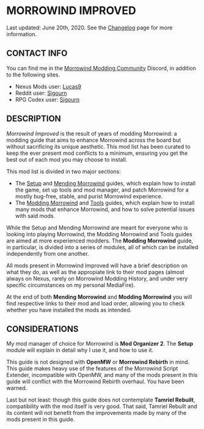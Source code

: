 # MORROWIND IMPROVED

Last updated: June 20th, 2020. See the [Changelog](https://github.com/Sigourn/morrowind-improved/blob/master/changelog.md) page for more information.

## CONTACT INFO

You can find me in the [Morrowind Modding Community](https://discord.me/mwmods) Discord, in addition to the following sites.

- Nexus Mods user: [Lucas9](https://www.nexusmods.com/morrowind/users/14600469)
- Reddit user: [Sigourn](https://www.reddit.com/user/Sigourn)
- RPG Codex user: [Sigourn](https://rpgcodex.net/forums/index.php?members/sigourn.21476/)

## DESCRIPTION

*Morrowind Improved* is the result of years of modding Morrowind: a modding guide that aims to enhance Morrowind across the board but without sacrificing its unique aesthetic. This mod list has been curated to keep the ever present mod conflicts to a minimum, ensuring you get the best out of each mod you may choose to install.

This mod list is divided in two major sections:

- The [Setup](https://github.com/Sigourn/morrowind-improved/blob/master/setup.md) and [Mending Morrowind](https://github.com/Sigourn/morrowind-improved/blob/master/mendingmw.md) guides, which explain how to install the game, set up tools and mod manager, and patch Morrowind for a mostly bug-free, stable, and purist Morrowind experience.
- The [Modding Morrowind](https://github.com/Sigourn/morrowind-improved/blob/master/modlist.md) and [Tools](https://github.com/Sigourn/morrowind-improved/blob/master/mwtools.md) guides, which explain how to install many mods that enhance Morrowind, and how to solve potential issues with said mods.

While the Setup and Mending Morrowind are meant for everyone who is looking into playing Morrowind, the Modding Morrowind and Tools guides are aimed at more experienced modders. The **Modding Morrowind** guide, in particular, is divided into a series of modules, all of which can be installed independently from one another.

All mods present in Morrowind Improved will have a brief description on what they do, as well as the appropiate link to their mod pages (almost always on Nexus, rarely on Morrowind Modding History, and under very specific circumstances on my personal MediaFire).

At the end of both **Mending Morrowind** and **Modding Morrowind** you will find respective links to their mod and load order, allowing you to check whether you have installed the mods as intended.

## CONSIDERATIONS

My mod manager of choice for Morrowind is **Mod Organizer 2**. The **Setup** module will explain in detail why I use it, and how to use it.

This guide is not designed with **OpenMW** or **Morrowind Rebirth** in mind. This guide makes heavy use of the features of the Morrowind Script Extender, incompatible with OpenMW, and many of the mods present in this guide will conflict with the Morrowind Rebirth overhaul. You have been warned.

Last but not least: though this guide does not contemplate **Tamriel Rebuilt**, compatibility with the mod itself is very good. That said, Tamriel Rebuilt and its content will not benefit from the improvements made by many of the mods present in this guide.
